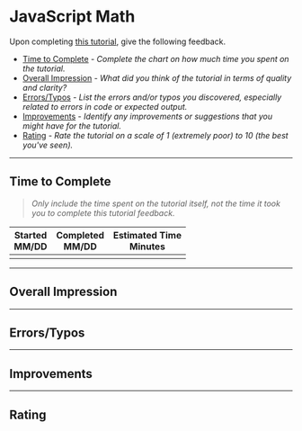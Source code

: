 # JavaScript Math

Upon completing [this tutorial](https://dgilleland.github.io/CPSC-1520/tutorials/0014/), give the following feedback.

- [Time to Complete](#time-to-complete) - *Complete the chart on how much time you spent on the tutorial.*
- [Overall Impression](#overall-impression) - *What did you think of the tutorial in terms of quality and clarity?*
- [Errors/Typos](#errorstypos) - *List the errors and/or typos you discovered, especially related to errors in code or expected output.*
- [Improvements](#improvements) - *Identify any improvements or suggestions that you might have for the tutorial.*
- [Rating](#rating) - *Rate the tutorial on a scale of 1 (extremely poor) to 10 (the best you've seen).*

----

## Time to Complete

> *Only include the time spent on the tutorial itself, not the time it took you to complete this tutorial feedback.*


| Started<br/>MM/DD | Completed<br/>MM/DD | Estimated Time<br/>Minutes |
| :---------------: | :-----------------: | :------------------------: |
|                   |                     |                            |

----

## Overall Impression



----

## Errors/Typos



----

## Improvements



----

## Rating


